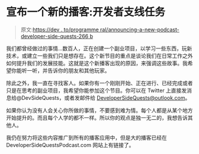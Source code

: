 # 宣布一个新的播客:开发者支线任务

> 原文:[https://dev . to/programme ral/announcing-a-new-podcast-developer-side-quests-266 b](https://dev.to/programmeral/announcing-a-new-podcast-developer-side-quests-266b)

我们都曾经做过的事情...数百人，正在创建一个副业项目，以学习一些东西，玩新技术，或建立一些我们只是想存在。这个新节目的重点是谈论我们在日常工作之外如何提升我们的发展技能。这就是这个新播客出现的原因，来强调这些故事。我希望你能听一听，并告诉你的朋友和其他玩家。

除此之外，我一直在寻找客人。如果你有一个刚刚开始、正在进行、已经完成或者只是在思考的副业项目，我希望你能参加这个节目。你可以在 Twitter 上直接发消息给@DevSideQuests，或者发邮件给 DeveloperSideQuests@outlook.com。

如果你认为没有人会关心你所做的事情，不要感到难为情。每个人都是从某个地方开始提升的。而且每个人学的都不一样。所以你的观点是独一无二的，我想告诉其他人。

我仍在努力将这些内容推广到所有的播客应用中，但是大的播客已经在 DeveloperSideQuestsPodcast.com 网站上有链接了。